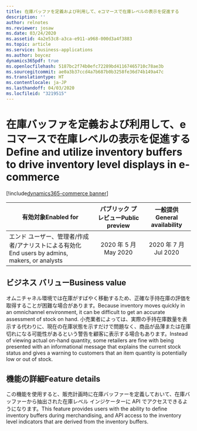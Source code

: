 ```yaml
---
title: 在庫バッファを定義および利用して、eコマースで在庫レベルの表示を促進する
description: ''
author: relnotes
ms.reviewer: josaw
ms.date: 03/24/2020
ms.assetid: 4a2e53c8-a3ca-e911-a968-000d3a4f3883
ms.topic: article
ms.service: business-applications
ms.author: boycez
dynamics365pdf: true
ms.openlocfilehash: 5187bc2f74b0efc72289bd41167465710c78ae3b
ms.sourcegitcommit: ae0a3b37ccd4a7b687b0b3258fe36d74b149a47c
ms.translationtype: HT
ms.contentlocale: ja-JP
ms.lasthandoff: 04/03/2020
ms.locfileid: "3219515"
---
```

# <a name="define-and-utilize-inventory-buffers-to-drive-inventory-level-displays-in-e-commerce"></a><span data-ttu-id="ca0e5-102">在庫バッファを定義および利用して、eコマースで在庫レベルの表示を促進する</span><span class="sxs-lookup"><span data-stu-id="ca0e5-102">Define and utilize inventory buffers to drive inventory level displays in e-commerce</span></span>
[!include[dynamics365-commerce banner](../includes/dynamics365-commerce.md)]

| <span data-ttu-id="ca0e5-103">有効対象</span><span class="sxs-lookup"><span data-stu-id="ca0e5-103">Enabled for</span></span>    |  <span data-ttu-id="ca0e5-104">パブリック プレビュー</span><span class="sxs-lookup"><span data-stu-id="ca0e5-104">Public preview</span></span> | <span data-ttu-id="ca0e5-105">一般提供</span><span class="sxs-lookup"><span data-stu-id="ca0e5-105">General availability</span></span> | 
| ---------- | :----------: |:----------: |
|<span data-ttu-id="ca0e5-106">エンド ユーザー、管理者/作成者/アナリストによる有効化</span><span class="sxs-lookup"><span data-stu-id="ca0e5-106">End users by admins, makers, or analysts</span></span>|<span data-ttu-id="ca0e5-107">2020 年 5 月</span><span class="sxs-lookup"><span data-stu-id="ca0e5-107">May 2020</span></span>| <span data-ttu-id="ca0e5-108">2020 年 7 月</span><span class="sxs-lookup"><span data-stu-id="ca0e5-108">Jul 2020</span></span>|


## <a name="business-value"></a><span data-ttu-id="ca0e5-109">ビジネス バリュー</span><span class="sxs-lookup"><span data-stu-id="ca0e5-109">Business value</span></span>
<!-- bv start -->
<span data-ttu-id="ca0e5-110">オムニチャネル環境では在庫がすばやく移動するため、正確な手持在庫の評価を取得することが困難な場合があります。</span><span class="sxs-lookup"><span data-stu-id="ca0e5-110">Because inventory moves quickly in an omnichannel environment, it can be difficult to get an accurate assessment of stock on hand.</span></span> <span data-ttu-id="ca0e5-111">小売業者によっては、実際の手持在庫数量を表示する代わりに、現在の在庫状態を示すだけで問題なく、商品が品薄または在庫切れになる可能性があるという警告を顧客に表示する場合もあります。</span><span class="sxs-lookup"><span data-stu-id="ca0e5-111">Instead of viewing actual on-hand quantity, some retailers are fine with being presented with an informational message that explains the current stock status and gives a warning to customers that an item quantity is potentially low or out of stock.</span></span>
<!-- bv end -->



## <a name="feature-details"></a><span data-ttu-id="ca0e5-112">機能の詳細</span><span class="sxs-lookup"><span data-stu-id="ca0e5-112">Feature details</span></span>
<!--feature detail start -->
<span data-ttu-id="ca0e5-113">この機能を使用すると、販売計画時に在庫バッファーを定義しておいて、在庫バッファーから抽出された在庫レベル インジケーターに API でアクセスできるようになります。</span><span class="sxs-lookup"><span data-stu-id="ca0e5-113">This feature provides users with the ability to define inventory buffers during merchandising, and API access to the inventory level indicators that are derived from the inventory buffers.</span></span>
<!--feature detail end -->









